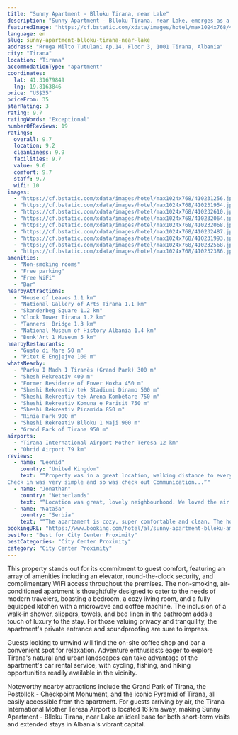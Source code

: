 ```yaml
---
title: "Sunny Apartment - Blloku Tirana, near Lake"
description: "Sunny Apartment - Blloku Tirana, near Lake, emerges as a prime choice for travelers seeking a blend of comfort and convenience in the heart of Tirana."
featuredImage: "https://cf.bstatic.com/xdata/images/hotel/max1024x768/410231256.jpg?k=8f5080baf1dafa40cd1bb34d8e8489bacffb54086a49abf02dc66d5518c618c9&o=&hp=1"
language: en
slug: sunny-apartment-blloku-tirana-near-lake
address: "Rruga Milto Tutulani Ap.14, Floor 3, 1001 Tirana, Albania"
city: "Tirana"
location: "Tirana"
accommodationType: "apartment"
coordinates:
  lat: 41.31679849
  lng: 19.8163846
price: "US$35"
priceFrom: 35
starRating: 3
rating: 9.7
ratingWords: "Exceptional"
numberOfReviews: 19
ratings:
  overall: 9.7
  location: 9.2
  cleanliness: 9.9
  facilities: 9.7
  value: 9.6
  comfort: 9.7
  staff: 9.7
  wifi: 10
images:
  - "https://cf.bstatic.com/xdata/images/hotel/max1024x768/410231256.jpg?k=8f5080baf1dafa40cd1bb34d8e8489bacffb54086a49abf02dc66d5518c618c9&o=&hp=1"
  - "https://cf.bstatic.com/xdata/images/hotel/max1024x768/410231954.jpg?k=89f7f9f72d59b923e042730b0a2ebd7f3a0ae9a3c7beb3f42fe748432c0e0003&o=&hp=1"
  - "https://cf.bstatic.com/xdata/images/hotel/max1024x768/410232610.jpg?k=a54ec7a6c78e4824fc66dcfd9ef9752df06867c8ff6eb6e5705e7784a68094fb&o=&hp=1"
  - "https://cf.bstatic.com/xdata/images/hotel/max1024x768/410232064.jpg?k=6124912a1965e959c70aeac9323da8b16ad507b02f5cb46efba013166ce108e1&o=&hp=1"
  - "https://cf.bstatic.com/xdata/images/hotel/max1024x768/410232068.jpg?k=bb7a72acab06d4456b771817f4541a69058c3e845af4486ce85ff3a642d701d0&o=&hp=1"
  - "https://cf.bstatic.com/xdata/images/hotel/max1024x768/410232487.jpg?k=88ad57af9d75fb29fb488e0fbe40aed65f299080b5aa09819f6321850c26be99&o=&hp=1"
  - "https://cf.bstatic.com/xdata/images/hotel/max1024x768/410231993.jpg?k=6ff566f6ed5ca548dadf3f6ce00618154d39545e38e4dec9c7cb6f8d1e7604e8&o=&hp=1"
  - "https://cf.bstatic.com/xdata/images/hotel/max1024x768/410232568.jpg?k=e51c0befe26d39bf1d8a7ea1d5ab2ad0e1a779087ea4ce73882166bba15bffef&o=&hp=1"
  - "https://cf.bstatic.com/xdata/images/hotel/max1024x768/410232386.jpg?k=fc8ccba5351cd7ee4b3f0a4abfca28fb46677c6e501bcf156cdea445375c34d1&o=&hp=1"
amenities:
  - "Non-smoking rooms"
  - "Free parking"
  - "Free WiFi"
  - "Bar"
nearbyAttractions:
  - "House of Leaves 1.1 km"
  - "National Gallery of Arts Tirana 1.1 km"
  - "Skanderbeg Square 1.2 km"
  - "Clock Tower Tirana 1.2 km"
  - "Tanners' Bridge 1.3 km"
  - "National Museum of History Albania 1.4 km"
  - "Bunk'Art 1 Museum 5 km"
nearbyRestaurants:
  - "Gusto di Mare 50 m"
  - "Pitet E Engjejve 100 m"
whatsNearby:
  - "Parku I Madh I Tiranës (Grand Park) 300 m"
  - "Shesh Rekreativ 400 m"
  - "Former Residence of Enver Hoxha 450 m"
  - "Sheshi Rekreativ tek Stadiumi Dinamo 500 m"
  - "Sheshi Rekreativ tek Arena Kombëtare 750 m"
  - "Sheshi Rekreativ Komuna e Parisit 750 m"
  - "Sheshi Rekreativ Piramida 850 m"
  - "Rinia Park 900 m"
  - "Sheshi Rekreativ Blloku 1 Maji 900 m"
  - "Grand Park of Tirana 950 m"
airports:
  - "Tirana International Airport Mother Teresa 12 km"
  - "Ohrid Airport 79 km"
reviews:
  - name: "Leonid"
    country: "United Kingdom"
    text: "“Property was in a great location, walking distance to everything you need in Tirana. The location was quiet at night and most importantly had AC which is a must in the summer time
Check in was very simple and so was check out Communication...”"
  - name: "Jonathan"
    country: "Netherlands"
    text: "“Location was great, lovely neighbourhood. We loved the air conditioning.”"
  - name: "Nataša"
    country: "Serbia"
    text: "“The apartament is cozy, super comfortable and clean. The host is great and it was an easy arragement. It is really nice for sleeping.”"
bookingURL: "https://www.booking.com/hotel/al/sunny-apartment-blloku-amp-near-lake.en-gb.html?aid=8035640"
bestFor: "Best for City Center Proximity"
bestCategories: "City Center Proximity"
category: "City Center Proximity"
---
```


This property stands out for its commitment to guest comfort, featuring an array of amenities including an elevator, round-the-clock security, and complimentary WiFi access throughout the premises. The non-smoking, air-conditioned apartment is thoughtfully designed to cater to the needs of modern travelers, boasting a bedroom, a cozy living room, and a fully equipped kitchen with a microwave and coffee machine. The inclusion of a walk-in shower, slippers, towels, and bed linen in the bathroom adds a touch of luxury to the stay. For those valuing privacy and tranquility, the apartment's private entrance and soundproofing are sure to impress.

Guests looking to unwind will find the on-site coffee shop and bar a convenient spot for relaxation. Adventure enthusiasts eager to explore Tirana's natural and urban landscapes can take advantage of the apartment's car rental service, with cycling, fishing, and hiking opportunities readily available in the vicinity.

Noteworthy nearby attractions include the Grand Park of Tirana, the Postbllok - Checkpoint Monument, and the iconic Pyramid of Tirana, all easily accessible from the apartment. For guests arriving by air, the Tirana International Mother Teresa Airport is located 16 km away, making Sunny Apartment - Blloku Tirana, near Lake an ideal base for both short-term visits and extended stays in Albania's vibrant capital.